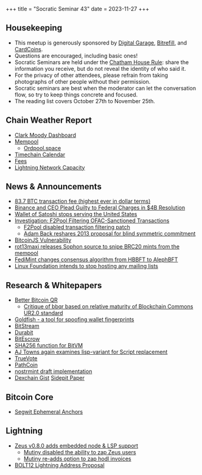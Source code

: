 +++
title = "Socratic Seminar 43"
date = 2023-11-27
+++

Housekeeping
------------

- This meetup is generously sponsored by [Digital Garage](https://dg717.com/), [Bitrefill](https://bitrefill.com/), and [CardCoins](https://cardcoins.co).
- Questions are encouraged, including basic ones!
- Socratic Seminars are held under the [Chatham House Rule](https://www.chathamhouse.org/about-us/chatham-house-rule): share the information you receive, but do not reveal the identity of who said it.
- For the privacy of other attendees, please refrain from taking photographs of other people without their permission.
- Socratic seminars are best when the moderator can let the conversation flow, so try to keep things concrete and focused.
- The reading list covers October 27th to November 25th.

Chain Weather Report
--------------------

- [Clark Moody Dashboard](https://bitcoin.clarkmoody.com/dashboard/)
- [Mempool](https://www.bitcoin-mempool.info/#BTC,30d,weight)
  - [Ordpool.space](https://ordpool.space/mempool-block/0)
- [Timechain Calendar](https://timechaincalendar.com)
- [Fees](https://transactionfee.info/charts/fees-package-feerates/)
- [Lightning Network Capacity](https://bitcoinvisuals.com/ln-capacity)

News & Announcements
--------------------

- [83.7 BTC transaction fee (highest ever in dollar terms)](https://twitter.com/mononautical/status/1727627818929094973)
- [Binance and CEO Plead Guilty to Federal Charges in $4B Resolution](https://www.justice.gov/opa/pr/binance-and-ceo-plead-guilty-federal-charges-4b-resolution)
- [Wallet of Satoshi stops serving the United States](https://nostr.com/note1cu575mfy2xdakh9aklhghhn8vmluwkh79anrh09vmexgw5m3tyrq2edm2z)
- [Investigation: F2Pool Filtering OFAC-Sanctioned Transactions](https://b10c.me/observations/08-missing-sanctioned-transactions/)
  - [F2Pool disabled transaction filtering patch](https://www.nobsbitcoin.com/f2pool-disables-transaction-filtering-patch/)
  - [Adam Back reshares 2013 proposal for blind symmetric commitment](https://bitcointalk.org/index.php?topic=206303.15)
- [BitcoinJS Vulnerability](https://twitter.com/bax1337/status/1724534339206033532)
- [rot13maxi releases Sophon source to snipe BRC20 mints from the mempool](https://github.com/ordinals/ord/compare/master...rot13maxi:ord:sophon/brc20)
- [FediMint changes consensus algorithm from HBBFT to AlephBFT](https://github.com/fedimint/fedimint/pull/3335)
- [Linux Foundation intends to stop hosting any mailing lists](https://lists.linuxfoundation.org/pipermail/bitcoin-dev/2023-November/022134.html)

Research & Whitepapers
----------------------

- [Better Bitcoin QR](https://bbqr.org/)
  - [Critique of bbqr based on relative maturity of Blockchain Commons UR2.0 standard](https://twitter.com/zachherbert/status/1728077006745542860)
- [Goldfish - a tool for spoofing wallet fingerprints](https://gitlab.com/1440000bytes/goldfish)
- [BitStream](https://robinlinus.com/bitstream.pdf)
- [Durabit](https://github.com/4de67a207019fd4d855ef0a188b4519c/Durabit/blob/main/Durabit%20-%20A%20Bitcoin-native%20Incentive%20Mechanism%20for%20Data%20Distribution.pdf)
- [BitEscrow](https://github.com/BitEscrow/escrow-core)
- [SHA256 function for BitVM](https://twitter.com/super_testnet/status/1726772975544807913)
- [AJ Towns again examines lisp-variant for Script replacement](https://lists.linuxfoundation.org/pipermail/bitcoin-dev/2023-October/022099.html)
- [TrueVote](https://truevote.org/TrueVote.pdf)
- [PathCoin](https://gist.github.com/AdamISZ/b462838cbc8cc06aae0c15610502e4da)
- [nostrmint draft implementation](https://github.com/fedimint/fedimint/pull/3583)
- [Dexchain Gist](https://gist.github.com/jaybny/45f34c90bd1b28cbac9592fab504c454) [Sidepit Paper](https://drive.google.com/file/d/13edfo0uhuG5JAaP6i2VTOJho1lP1AnhF/view)  

Bitcoin Core
------------

- [Segwit Ephemeral Anchors](https://delvingbitcoin.org/t/segwit-ephemeral-anchors/160)

Lightning
--------

- [Zeus v0.8.0 adds embedded node & LSP support](https://blog.zeusln.com/zeus-v0-8-0-open-beta/)
  - [Mutiny disabled the ability to zap Zeus users](https://primal.net/e/note1h0lqfkm0neywkmsvuyv69gfgfa6pwmj6aay9vau804hrpgvlfkhqszvfj9)
  - [Mutiny re-adds option to zap hodl invoices](https://twitter.com/MutinyWallet/status/1725294051274924193)
- [BOLT12 Lightning Address Proposal](https://lists.linuxfoundation.org/pipermail/lightning-dev/2023-November/004204.html)
